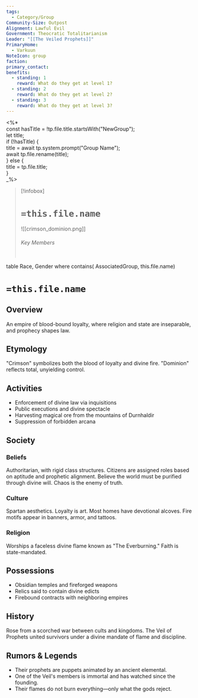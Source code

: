 ```yaml
---
tags:
  - Category/Group
Community-Size: Outpost
Alignment: Lawful Evil
Government: Theocratic Totalitarianism
Leader: "[[The Veiled Prophets]]"
PrimaryHome:
  - Varkuun
NoteIcon: group
faction: 
primary_contact: 
benefits:
  - standing: 1
    reward: What do they get at level 1?
  - standing: 2
    reward: What do they get at level 2?
  - standing: 3
    reward: What do they get at level 3?
---
```



<%*  
const hasTitle = !tp.file.title.startsWith("NewGroup");  
let title;  
if (!hasTitle) {  
title = await tp.system.prompt("Group Name");  
await tp.file.rename(title);  
} else {  
title = tp.file.title;  
}  
_%>

> [!infobox]
> # `=this.file.name`
> ![[crimson_dominion.png]]
> ###### Key Members
> ```dataview
table Race, Gender
where contains( AssociatedGroup, this.file.name)

# `=this.file.name`
## Overview
An empire of blood-bound loyalty, where religion and state are inseparable, and prophecy shapes law.

## Etymology
"Crimson" symbolizes both the blood of loyalty and divine fire. "Dominion" reflects total, unyielding control.
## Activities
- Enforcement of divine law via inquisitions
- Public executions and divine spectacle
- Harvesting magical ore from the mountains of Durnhaldir
- Suppression of forbidden arcana

## Society
### Beliefs
Authoritarian, with rigid class structures. Citizens are assigned roles based on aptitude and prophetic alignment. Believe the world must be purified through divine will. Chaos is the enemy of truth.
### Culture
Spartan aesthetics. Loyalty is art. Most homes have devotional alcoves. Fire motifs appear in banners, armor, and tattoos.

### Religion
Worships a faceless divine flame known as "The Everburning." Faith is state-mandated.

## Possessions
- Obsidian temples and fireforged weapons
- Relics said to contain divine edicts
- Firebound contracts with neighboring empires

## History
Rose from a scorched war between cults and kingdoms. The Veil of Prophets united survivors under a divine mandate of flame and discipline.

## Rumors & Legends
- Their prophets are puppets animated by an ancient elemental.
- One of the Veil's members is immortal and has watched since the founding.
- Their flames do not burn everything—only what the gods reject.


